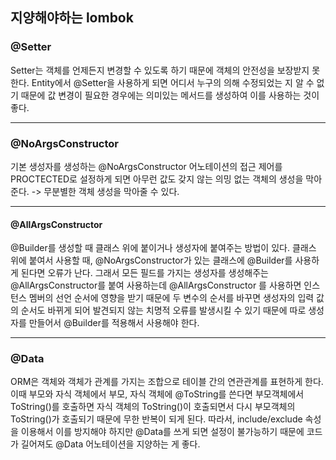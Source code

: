 ## 지양해야하는 lombok



### @Setter

Setter는 객체를 언제든지 변경할 수 있도록 하기 때문에 객체의 안전성을 보장받지 못한다. Entity에서 @Setter을 사용하게 되면 어디서 누구의 의해 수정되었는 지 알 수 없기 때문에 값 변경이 필요한 경우에는 의미있는 메서드를 생성하여 이를 사용하는 것이 좋다.

************



### @NoArgsConstructor

기본 생성자를 생성하는 @NoArgsConstructor 어노테이션의 접근 제어를 PROCTECTED로 설정하게 되면 아무런 값도 갖지 않는 의밍 없는 객체의 생성을 막아준다. -> 무분별한 객체 생성을 막아줄 수 있다.

***************



#### @AllArgsConstructor 

@Builder를 생성할 때 클래스 위에 붙이거나 생성자에 붙여주는 방법이 있다. 클래스 위에 붙여서 사용할 때, @NoArgsConstructor가 있는 클래스에 @Builder를 사용하게 된다면 오류가 난다. 그래서 모든 필드를 가지는 생성자를 생성해주는 @AllArgsConstructor를 붙여 사용하는데 @AllArgsConstructor 를 사용하면 인스턴스 멤버의 선언 순서에 영향을 받기 때문에 두 변수의 순서를 바꾸면 생성자의 입력 값의 순서도 바뀌게 되어 발견되지 않는 치명적 오류를 발생시킬 수 있기 때문에 따로 생성자를 만들어서 @Builder를 적용해서 사용해야 한다.

*************



### @Data

ORM은 객체와 객체가 관계를 가지는 조합으로 테이블 간의 연관관계를 표현하게 한다. 이때 부모와 자식 객체에서 부모, 자식 객체에 @ToString를 쓴다면 부모객체에서 ToString()를 호출하면 자식 객체의 ToString()이 호출되면서 다시 부모객체의 ToString()가 호출되기 때문에 무한 반복이 되게 된다. 따라서,  include/exclude 속성을 이용해서 이를 방지해야 하지만 @Data를 쓰게 되면 설정이 불가능하기 때문에 코드가 길어져도 @Data 어노테이션을 지양하는 게 좋다.